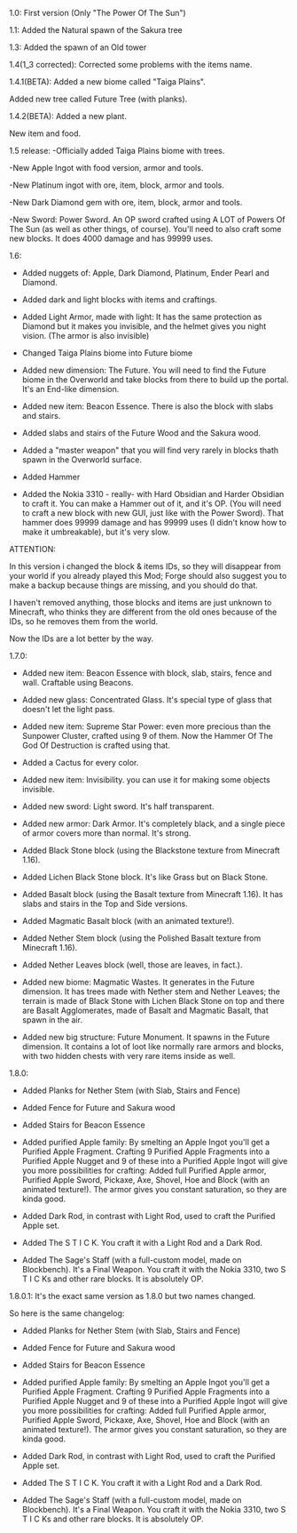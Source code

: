 1.0:
First version (Only "The Power Of The Sun")




1.1:
Added the Natural spawn of the Sakura tree




1.3:
Added the spawn of an Old tower




1.4(1_3 corrected):
Corrected some problems with the items name.




1.4.1(BETA):
Added a new biome called "Taiga Plains".

Added new tree called Future Tree (with planks).




1.4.2(BETA):
Added a new plant.

New item and food.




1.5 release:
-Officially added Taiga Plains biome with trees.

-New Apple Ingot with food version, armor and tools.

-New Platinum ingot with ore, item, block, armor and tools.

-New Dark Diamond gem with ore, item, block, armor and tools.

-New Sword: Power Sword. An OP sword crafted using A LOT of Powers Of The Sun (as well as other things, of course). You'll need to also craft some new blocks. It does 4000 damage and has 99999 uses.




1.6:
- Added nuggets of: Apple, Dark Diamond, Platinum, Ender Pearl and Diamond.

- Added dark and light blocks with items and craftings.

- Added Light Armor, made with light: It has the same protection as Diamond but it makes you invisible, and the helmet gives you night vision. (The armor is also invisible)

- Changed Taiga Plains biome into Future biome

- Added new dimension: The Future. You will need to find the Future biome in the Overworld and take blocks from there to build up the portal. It's an End-like dimension.

- Added new item: Beacon Essence. There is also the block with slabs and stairs.

- Added slabs and stairs of the Future Wood and the Sakura wood.

- Added a "master weapon" that you will find very rarely in blocks thath spawn in the Overworld surface.

- Added Hammer

- Added the Nokia 3310 - really- with Hard Obsidian and Harder Obsidian to craft it. You can make a Hammer out of it, and it's OP. (You will need to craft a new block with new GUI, just like with the Power Sword). That hammer does 99999 damage and has 99999 uses (I didn't know how to make it umbreakable), but it's very slow.

 

ATTENTION:

In this version i changed the block & items IDs, so they will disappear from your world if you already played this Mod; Forge should also suggest you to make a backup because things are missing, and you should do that.

I haven't removed anything, those blocks and items are just unknown to Minecraft, who thinks they are different from the old ones because of the IDs, so he removes them from the world.

Now the IDs are a lot better by the way.




1.7.0:
- Added new item: Beacon Essence with block, slab, stairs, fence and wall. Craftable using Beacons.

- Added new glass: Concentrated Glass. It's  special type of glass that doesn't let the light pass.

- Added new item: Supreme Star Power: even more precious than the Sunpower Cluster, crafted using 9 of them. Now the Hammer Of The God Of Destruction is crafted using that.

- Added a Cactus for every color.

- Added new item: Invisibility. you can use it for making some objects invisible.

- Added new sword: Light sword. It's half transparent.

- Added new armor: Dark Armor. It's completely black, and a single piece of armor covers more than normal. It's strong.

- Added Black Stone block (using the Blackstone texture from Minecraft 1.16).

- Added Lichen Black Stone block. It's like Grass but on Black Stone.

- Added Basalt block (using the Basalt texture from Minecraft 1.16). It has slabs and stairs in the Top and Side versions.

- Added Magmatic Basalt block (with an animated texture!).

- Added Nether Stem block (using the Polished Basalt texture from Minecraft 1.16).

- Added Nether Leaves block (well, those are leaves, in fact.).

- Added new biome: Magmatic Wastes. It generates in the Future dimension. It has trees made with Nether stem and Nether Leaves; the terrain is made of Black Stone with Lichen Black Stone on top and there are Basalt Agglomerates, made of Basalt and Magmatic Basalt, that spawn in the air.

- Added new big structure: Future Monument. It spawns in the Future dimension. It contains a lot of loot like normally rare armors and blocks, with two hidden chests with very rare items inside as well.




1.8.0:
- Added Planks for Nether Stem (with Slab, Stairs and Fence)

- Added Fence for Future and Sakura wood

- Added Stairs for Beacon Essence

- Added purified Apple family: By smelting an Apple Ingot you'll get a Purified Apple Fragment. Crafting 9 Purified Apple Fragments into a Purified Apple Nugget and 9 of these into a Purified Apple Ingot will give you more possibilities for crafting: Added full Purified Apple armor, Purified Apple Sword, Pickaxe, Axe, Shovel, Hoe and Block (with an animated texture!). The armor gives you constant saturation, so they are kinda good.

- Added Dark Rod, in contrast with Light Rod, used to craft the Purified Apple set.

- Added The  S T I C K. You craft it with a Light Rod and a Dark Rod.

- Added The Sage's Staff (with a full-custom model, made on Blockbench). It's a Final Weapon. You craft it with the Nokia 3310, two  S T I C Ks and other rare blocks. It is absolutely OP.




1.8.0.1:
It's the exact same version as 1.8.0 but two names changed.

 

So here is the same changelog:

- Added Planks for Nether Stem (with Slab, Stairs and Fence)

- Added Fence for Future and Sakura wood

- Added Stairs for Beacon Essence

- Added purified Apple family: By smelting an Apple Ingot you'll get a Purified Apple Fragment. Crafting 9 Purified Apple Fragments into a Purified Apple Nugget and 9 of these into a Purified Apple Ingot will give you more possibilities for crafting: Added full Purified Apple armor, Purified Apple Sword, Pickaxe, Axe, Shovel, Hoe and Block (with an animated texture!). The armor gives you constant saturation, so they are kinda good.

- Added Dark Rod, in contrast with Light Rod, used to craft the Purified Apple set.

- Added The  S T I C K. You craft it with a Light Rod and a Dark Rod.

- Added The Sage's Staff (with a full-custom model, made on Blockbench). It's a Final Weapon. You craft it with the Nokia 3310, two  S T I C Ks and other rare blocks. It is absolutely OP.
